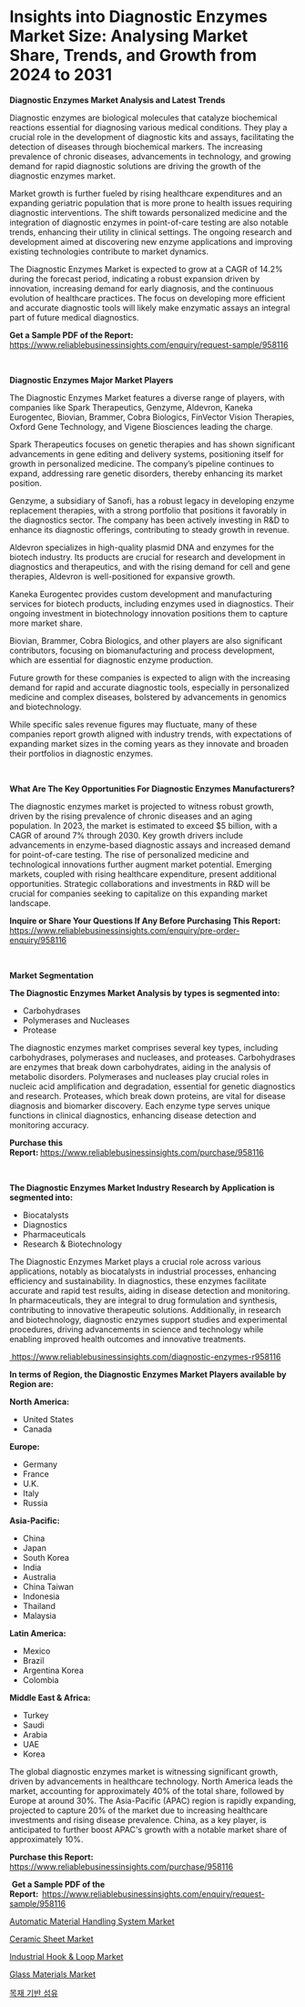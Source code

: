 <p><h1>Insights into Diagnostic Enzymes Market Size: Analysing Market Share, Trends, and Growth from 2024 to 2031</h1></p><p><strong>Diagnostic Enzymes Market Analysis and Latest Trends</strong></p>
<p><p>Diagnostic enzymes are biological molecules that catalyze biochemical reactions essential for diagnosing various medical conditions. They play a crucial role in the development of diagnostic kits and assays, facilitating the detection of diseases through biochemical markers. The increasing prevalence of chronic diseases, advancements in technology, and growing demand for rapid diagnostic solutions are driving the growth of the diagnostic enzymes market.</p><p>Market growth is further fueled by rising healthcare expenditures and an expanding geriatric population that is more prone to health issues requiring diagnostic interventions. The shift towards personalized medicine and the integration of diagnostic enzymes in point-of-care testing are also notable trends, enhancing their utility in clinical settings. The ongoing research and development aimed at discovering new enzyme applications and improving existing technologies contribute to market dynamics.</p><p>The Diagnostic Enzymes Market is expected to grow at a CAGR of 14.2% during the forecast period, indicating a robust expansion driven by innovation, increasing demand for early diagnosis, and the continuous evolution of healthcare practices. The focus on developing more efficient and accurate diagnostic tools will likely make enzymatic assays an integral part of future medical diagnostics.</p></p>
<p><strong>Get a Sample PDF of the Report:&nbsp;</strong> <a href="https://www.reliablebusinessinsights.com/enquiry/request-sample/958116">https://www.reliablebusinessinsights.com/enquiry/request-sample/958116</a></p>
<p>&nbsp;</p>
<p><strong>Diagnostic Enzymes Major Market Players</strong></p>
<p><p>The Diagnostic Enzymes Market features a diverse range of players, with companies like Spark Therapeutics, Genzyme, Aldevron, Kaneka Eurogentec, Biovian, Brammer, Cobra Biologics, FinVector Vision Therapies, Oxford Gene Technology, and Vigene Biosciences leading the charge.</p><p>Spark Therapeutics focuses on genetic therapies and has shown significant advancements in gene editing and delivery systems, positioning itself for growth in personalized medicine. The company’s pipeline continues to expand, addressing rare genetic disorders, thereby enhancing its market position.</p><p>Genzyme, a subsidiary of Sanofi, has a robust legacy in developing enzyme replacement therapies, with a strong portfolio that positions it favorably in the diagnostics sector. The company has been actively investing in R&D to enhance its diagnostic offerings, contributing to steady growth in revenue.</p><p>Aldevron specializes in high-quality plasmid DNA and enzymes for the biotech industry. Its products are crucial for research and development in diagnostics and therapeutics, and with the rising demand for cell and gene therapies, Aldevron is well-positioned for expansive growth.</p><p>Kaneka Eurogentec provides custom development and manufacturing services for biotech products, including enzymes used in diagnostics. Their ongoing investment in biotechnology innovation positions them to capture more market share.</p><p>Biovian, Brammer, Cobra Biologics, and other players are also significant contributors, focusing on biomanufacturing and process development, which are essential for diagnostic enzyme production.</p><p>Future growth for these companies is expected to align with the increasing demand for rapid and accurate diagnostic tools, especially in personalized medicine and complex diseases, bolstered by advancements in genomics and biotechnology.</p><p>While specific sales revenue figures may fluctuate, many of these companies report growth aligned with industry trends, with expectations of expanding market sizes in the coming years as they innovate and broaden their portfolios in diagnostic enzymes.</p></p>
<p>&nbsp;</p>
<p><strong>What Are The Key Opportunities For Diagnostic Enzymes Manufacturers?</strong></p>
<p><p>The diagnostic enzymes market is projected to witness robust growth, driven by the rising prevalence of chronic diseases and an aging population. In 2023, the market is estimated to exceed $5 billion, with a CAGR of around 7% through 2030. Key growth drivers include advancements in enzyme-based diagnostic assays and increased demand for point-of-care testing. The rise of personalized medicine and technological innovations further augment market potential. Emerging markets, coupled with rising healthcare expenditure, present additional opportunities. Strategic collaborations and investments in R&D will be crucial for companies seeking to capitalize on this expanding market landscape.</p></p>
<p><strong>Inquire or Share Your Questions If Any Before Purchasing This Report:</strong> <a href="https://www.reliablebusinessinsights.com/enquiry/pre-order-enquiry/958116">https://www.reliablebusinessinsights.com/enquiry/pre-order-enquiry/958116</a></p>
<p>&nbsp;</p>
<p><strong>Market Segmentation</strong></p>
<p><strong>The Diagnostic Enzymes Market Analysis by types is segmented into:</strong></p>
<p><ul><li>Carbohydrases</li><li>Polymerases and Nucleases</li><li>Protease</li></ul></p>
<p><p>The diagnostic enzymes market comprises several key types, including carbohydrases, polymerases and nucleases, and proteases. Carbohydrases are enzymes that break down carbohydrates, aiding in the analysis of metabolic disorders. Polymerases and nucleases play crucial roles in nucleic acid amplification and degradation, essential for genetic diagnostics and research. Proteases, which break down proteins, are vital for disease diagnosis and biomarker discovery. Each enzyme type serves unique functions in clinical diagnostics, enhancing disease detection and monitoring accuracy.</p></p>
<p><strong>Purchase this Report:&nbsp;</strong><a href="https://www.reliablebusinessinsights.com/purchase/958116">https://www.reliablebusinessinsights.com/purchase/958116</a></p>
<p>&nbsp;</p>
<p><strong>The Diagnostic Enzymes Market Industry Research by Application is segmented into:</strong></p>
<p><ul><li>Biocatalysts</li><li>Diagnostics</li><li>Pharmaceuticals</li><li>Research & Biotechnology</li></ul></p>
<p><p>The Diagnostic Enzymes Market plays a crucial role across various applications, notably as biocatalysts in industrial processes, enhancing efficiency and sustainability. In diagnostics, these enzymes facilitate accurate and rapid test results, aiding in disease detection and monitoring. In pharmaceuticals, they are integral to drug formulation and synthesis, contributing to innovative therapeutic solutions. Additionally, in research and biotechnology, diagnostic enzymes support studies and experimental procedures, driving advancements in science and technology while enabling improved health outcomes and innovative treatments.</p></p>
<p><a href="https://www.reliablebusinessinsights.com/diagnostic-enzymes-r958116">&nbsp;https://www.reliablebusinessinsights.com/diagnostic-enzymes-r958116</a></p>
<p><strong>In terms of Region, the Diagnostic Enzymes Market Players available by Region are:</strong></p>
<p>
    <p> <strong> North America: </strong>
        <ul>
            <li>United States</li>
            <li>Canada</li>
        </ul>
        </p> 
    <p> <strong> Europe: </strong>
        <ul>
            <li>Germany</li>
            <li>France</li>
            <li>U.K.</li>
            <li>Italy</li>
            <li>Russia</li>
        </ul>
        </p> 
    <p> <strong> Asia-Pacific: </strong>
        <ul>
            <li>China</li>
            <li>Japan</li>
            <li>South Korea</li>
            <li>India</li>
            <li>Australia</li>
            <li>China Taiwan</li>
            <li>Indonesia</li>
            <li>Thailand</li>
            <li>Malaysia</li>
        </ul>
        </p> 
    <p> <strong> Latin America: </strong>
        <ul>
            <li>Mexico</li>
            <li>Brazil</li>
            <li>Argentina Korea</li>
            <li>Colombia</li>
        </ul>
        </p> 
    <p> <strong> Middle East & Africa: </strong>
        <ul>
            <li>Turkey</li>
            <li>Saudi</li>
            <li>Arabia</li>
            <li>UAE</li>
            <li>Korea</li>
        </ul>
    </p>
    </p>
<p><p>The global diagnostic enzymes market is witnessing significant growth, driven by advancements in healthcare technology. North America leads the market, accounting for approximately 40% of the total share, followed by Europe at around 30%. The Asia-Pacific (APAC) region is rapidly expanding, projected to capture 20% of the market due to increasing healthcare investments and rising disease prevalence. China, as a key player, is anticipated to further boost APAC's growth with a notable market share of approximately 10%.</p></p>
<p><strong>Purchase this Report: </strong><a href="https://www.reliablebusinessinsights.com/purchase/958116">https://www.reliablebusinessinsights.com/purchase/958116</a></p>
<p>&nbsp;<strong>Get a Sample PDF of the Report:&nbsp;&nbsp;</strong><a href="https://www.reliablebusinessinsights.com/enquiry/request-sample/958116">https://www.reliablebusinessinsights.com/enquiry/request-sample/958116</a></p>
<p><strong></strong></p>
<p><p><a href="https://medium.com/@orinschowalter/the-global-automatic-material-handling-system-market-is-a-dynamic-and-growing-industry-b6a34af423d7">Automatic Material Handling System Market</a></p><p><a href="https://issuu.com/reportprime-2/docs/ceramic-sheet-market-size-2030.pptx_5e79e6a6efb546">Ceramic Sheet Market</a></p><p><a href="https://github.com/aiko92han/Market-Research-Report-List-1/blob/main/industrial-hook-loop-market.md">Industrial Hook & Loop Market</a></p><p><a href="https://issuu.com/reportprime-2/docs/glass-materials-market-size-2030.pp_20633fb021eab6">Glass Materials Market</a></p><p><a href="https://medium.com/@joshuapierce88/wood-based-fibers-market-%EC%9D%98-%EA%B8%80%EB%A1%9C%EB%B2%8C-%EC%8B%9C%EC%9E%A5-%EA%B0%9C%EC%9A%94%EB%8A%94-%EC%A0%84-%EC%84%B8%EA%B3%84-%EB%B0%8F-%EC%A3%BC%EC%9A%94-%EC%8B%9C%EC%9E%A5%EC%9D%98-%EC%82%B0%EC%97%85%EC%97%90-%EC%98%81%ED%96%A5%EC%9D%84-%EB%AF%B8%EC%B9%98%EB%8A%94-%EC%A3%BC%EC%9A%94-%ED%8A%B8%EB%A0%8C%EB%93%9C%EC%97%90-%EB%8C%80%ED%95%9C-%EB%8F%85%ED%8A%B9%ED%95%9C-%EA%B4%80%EC%A0%90%EC%9D%84-%EC%A0%9C%EA%B3%B5%ED%95%A9%EB%8B%88%EB%8B%A4-1416a001e8db">목재 기반 섬유</a></p></p>